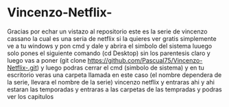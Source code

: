 # Vincenzo-Netflix-

Gracias por echar un vistazo al repositorio este es la serie de vincenzo cassano 
la cual es una seria de netflix si la quieres ver gratis simplemente ve a tu windows
y pon cmd y dale y abrira el simbolo del sistema luuego solo pones el siguiente comando
(cd Desktop) sin los parentesis claro y luego vas a poner (git clone https://github.com/Pascual75/Vincenzo-Netflix-.git) 
y luego podras cerrar el cmd (simbolo de sistema) y en tu escritorio veras una carpeta llamada en este caso
(el nombre dependera de la serie, llevara el nombre de la serie) vincenzo netflix y entraras ahi y ahi estaran
las temporadas y entraras a las carpetas de las tempradas y podras ver los capitulos
